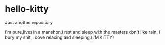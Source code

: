 # hello-kitty
Just another repository

i'm pure,lives in a manshon,i rest and sleep with the masters don't like rain, i bury my shit, i oove relaxing and sleeping.(i'M KITTY)
